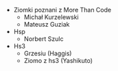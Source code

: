 - Ziomki poznani z More Than Code
	- Michał Kurzelewski
	- Mateusz Guziak
- Hsp
	- Norbert Szulc
- Hs3
	- Grzesiu (Haggis)
	- Ziomo z hs3 (Yashikuto)